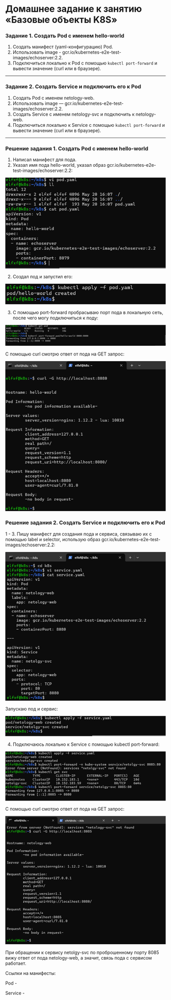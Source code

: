 # Домашнее задание к занятию «Базовые объекты K8S»

### Задание 1. Создать Pod с именем hello-world

1. Создать манифест (yaml-конфигурацию) Pod.
2. Использовать image - gcr.io/kubernetes-e2e-test-images/echoserver:2.2.
3. Подключиться локально к Pod с помощью `kubectl port-forward` и вывести значение (curl или в браузере).

------

### Задание 2. Создать Service и подключить его к Pod

1. Создать Pod с именем netology-web.
2. Использовать image — gcr.io/kubernetes-e2e-test-images/echoserver:2.2.
3. Создать Service с именем netology-svc и подключить к netology-web.
4. Подключиться локально к Service с помощью `kubectl port-forward` и вывести значение (curl или в браузере).

------
### Решение задания 1. Создать Pod с именем hello-world

1. Написал манифест для пода.
2. Указал имя пода hello-world, указал образ gcr.io/kubernetes-e2e-test-images/echoserver:2.2:

![img_1](IMG/task1.png)

2. Создал под и запустил его:

![img_2](IMG/task2.png)

3. С помощью port-forward пробрасываю порт пода в локальную сеть, после чего могу подключиться к поду:

![img_3](IMG/task3.png)

С помощью curl смотрю ответ от пода на GET запрос:

![img_4](IMG/task4.png)

### Решение задания 2. Создать Service и подключить его к Pod

1 - 3. Пишу манифест для создания пода и сервиса, связываю их с помощью label и selector, использую образ gcr.io/kubernetes-e2e-test-images/echoserver:2.2:

![img_5](IMG/task5.png)

Запускаю под и сервис:

![img_6](IMG/task6.png)

4. Подключаюсь локально к Service с помощью kubectl port-forward:

![img_7](IMG/task7.png)

С помощью curl смотрю ответ от пода на GET запрос:

![img_8](IMG/task8.png)

При обращении к сервису netolgy-svc по проброшенному порту 8085 вижу ответ от пода netology-web, а значит, связь пода с сервисом работает.

Ссылки на манифесты:

Pod - 

Service - 